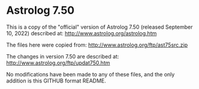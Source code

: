 # Astrolog 7.50

This is a copy of the "official" version of Astrolog 7.50 (released September 10, 2022) described at: http://www.astrolog.org/astrolog.htm

The files here were copied from: http://www.astrolog.org/ftp/ast75src.zip

The changes in version 7.50 are described at: http://www.astrolog.org/ftp/updat750.htm

No modifications have been made to any of these files, and the only addition is this GITHUB format README.
